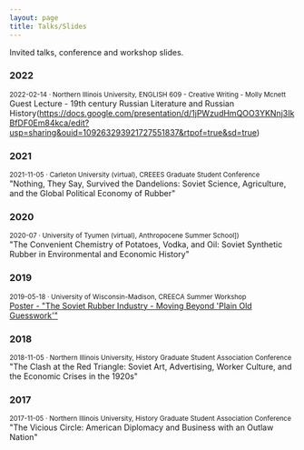 ```yaml
---
layout: page
title: Talks/Slides
---
```


Invited talks, conference and workshop slides.

### 2022

<small>2022-02-14 · Northern Illinois University, ENGLISH 609 - Creative Writing - Molly Mcnett</small><br />
Guest Lecture - 19th century Russian Literature and Russian History(https://docs.google.com/presentation/d/1jPWzudHmQOO3YKNnj3IkBfDF0Em84kca/edit?usp=sharing&ouid=109263293921727551837&rtpof=true&sd=true)
### 2021

<small>2021-11-05 · Carleton University (virtual), CREEES Graduate Student Conference</small><br />
"Nothing, They Say, Survived the Dandelions: Soviet Science, Agriculture, and the Global Political Economy of Rubber"

### 2020
<small>2020-07 · University of Tyumen (virtual), Anthropocene Summer School])</small><br />
"The Convenient Chemistry of Potatoes, Vodka, and Oil: Soviet Synthetic Rubber in Environmental and Economic History"
### 2019
<small>2019-05-18 · University of Wisconsin-Madison, CREECA Summer Workshop</small><br />
[Poster - "The Soviet Rubber Industry - Moving Beyond 'Plain Old Guesswork'"](https://drive.google.com/file/d/1I302Ybf2s8-4jXOBfIdCDkKkzYY0YYmO/view?usp=sharing)

### 2018
<small>2018-11-05 · Northern Illinois University, History Graduate Student Association Conference </small><br />
"The Clash at the Red Triangle: Soviet Art, Advertising, Worker Culture, and the Economic Crises in the 1920s"

### 2017
<small>2017-11-05 · Northern Illinois University, History Graduate Student Association Conference</small><br />
"The Vicious Circle: American Diplomacy and Business with an Outlaw Nation"
